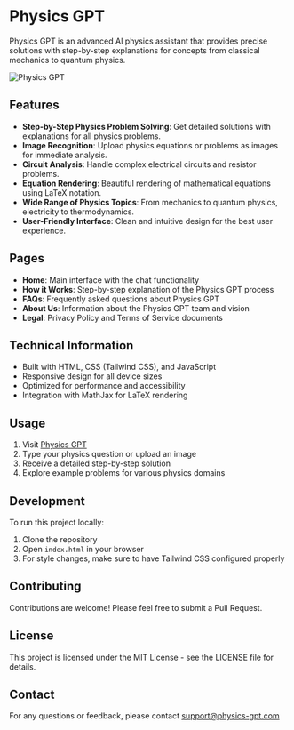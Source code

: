 # Physics GPT

Physics GPT is an advanced AI physics assistant that provides precise solutions with step-by-step explanations for concepts from classical mechanics to quantum physics.

![Physics GPT](https://www.physics-gpt.com/)

## Features

- **Step-by-Step Physics Problem Solving**: Get detailed solutions with explanations for all physics problems.
- **Image Recognition**: Upload physics equations or problems as images for immediate analysis.
- **Circuit Analysis**: Handle complex electrical circuits and resistor problems.
- **Equation Rendering**: Beautiful rendering of mathematical equations using LaTeX notation.
- **Wide Range of Physics Topics**: From mechanics to quantum physics, electricity to thermodynamics.
- **User-Friendly Interface**: Clean and intuitive design for the best user experience.

## Pages

- **Home**: Main interface with the chat functionality
- **How it Works**: Step-by-step explanation of the Physics GPT process
- **FAQs**: Frequently asked questions about Physics GPT
- **About Us**: Information about the Physics GPT team and vision
- **Legal**: Privacy Policy and Terms of Service documents

## Technical Information

- Built with HTML, CSS (Tailwind CSS), and JavaScript
- Responsive design for all device sizes
- Optimized for performance and accessibility
- Integration with MathJax for LaTeX rendering

## Usage

1. Visit [Physics GPT](https://www.physics-gpt.com)
2. Type your physics question or upload an image
3. Receive a detailed step-by-step solution
4. Explore example problems for various physics domains

## Development

To run this project locally:

1. Clone the repository
2. Open `index.html` in your browser
3. For style changes, make sure to have Tailwind CSS configured properly

## Contributing

Contributions are welcome! Please feel free to submit a Pull Request.

## License

This project is licensed under the MIT License - see the LICENSE file for details.

## Contact

For any questions or feedback, please contact support@physics-gpt.com 
